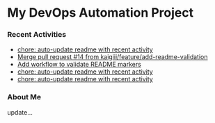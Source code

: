 # My DevOps Automation Project

### Recent Activities
<!-- activity:START -->
- [chore: auto-update readme with recent activity](https://github.com/kaigiii/mybowling-app/commit/13c1ac1d76a10dc75be601bd7f6cb4ba25c456b9)
- [Merge pull request #14 from kaigiii/feature/add-readme-validation](https://github.com/kaigiii/mybowling-app/commit/c940fbe46548ed40a20320b1c3a6083fc9453f37)
- [Add workflow to validate README markers](https://github.com/kaigiii/mybowling-app/commit/89c7a3af2c8a85ca8e8169d100c4f080e1ad320f)
- [chore: auto-update readme with recent activity](https://github.com/kaigiii/mybowling-app/commit/abd2dac2b65ff73a19ab93d7b11712740e065dbd)
- [chore: auto-update readme with recent activity](https://github.com/kaigiii/mybowling-app/commit/bada7162d6b0a929b22aa75742b3695b24798902)
<!-- activity:END -->

### About Me
<!-- MYLINKS:START -->
<!-- MYLINKS:END -->

update...
